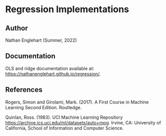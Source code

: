 # Regression Implementations

## Author

Nathan Englehart (Summer, 2022)

## Documentation

OLS and ridge documentation available at: <a href="https://nathanenglehart.github.io/regression/">https://nathanenglehart.github.io/regression/</a>.

## References

Rogers, Simon and Girolami, Mark. (2017). A First Course in Machine Learning Second Edition. Routledge.

Quinlan, Ross. (1983). UCI Machine Learning Repository <a href="https://archive.ics.uci.edu/ml/datasets/auto+mpg">https://archive.ics.uci.edu/ml/datasets/auto+mpg</a>. Irvine, CA: University of California, School of Information and Computer Science.

